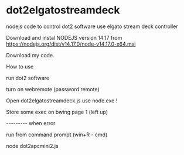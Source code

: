 # dot2elgatostreamdeck


nodejs code to control dot2 software use elgato stream deck controller

Download and instal NODEJS version 14.17 from https://nodejs.org/dist/v14.17.0/node-v14.17.0-x64.msi

Download my code.




How to use

run dot2 software

turn on webremote (password remote)

Open dot2elgatostreamdeck.js use node.exe !


Store some exec on bwing page 1 (left up)




--------- when error

run from command prompt (win+R - cmd)

node dot2apcmini2.js
